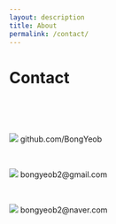 ```yaml
---
layout: description
title: About
permalink: /contact/
---
```


# Contact
<br>
<br>
<br>
<p>
  <img src="https://img.shields.io/badge/GitHub-181717?style=flat-square&logo=GitHub&logoColor=white"/> github.com/BongYeob
</p>
<br>
<p>
  <img src="https://img.shields.io/badge/Gmail-EA4335?style=flat-square&logo=Gmail&logoColor=white"/> bongyeob2@gmail.com 
</p>
<br>
<p>
  <img src="https://img.shields.io/badge/Naver-03C75A?style=flat-square&logo=Naver&logoColor=white"/> bongyeob2@naver.com
</p>

